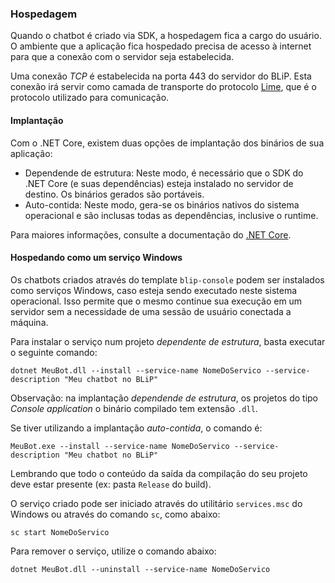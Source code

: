 ### Hospedagem

Quando o chatbot é criado via SDK, a hospedagem fica a cargo do usuário. O ambiente que a aplicação fica hospedado precisa de acesso à internet para que a conexão com o servidor seja estabelecida.

Uma conexão *TCP* é estabelecida na porta 443 do servidor do BLiP. Esta conexão irá servir como camada de transporte do protocolo [Lime](http://limeprotocol.org/), que é o protocolo utilizado para comunicação.

#### Implantação

Com o .NET Core, existem duas opções de implantação dos binários de sua aplicação:

- Dependende de estrutura: Neste modo, é necessário que o SDK do .NET Core (e suas dependências) esteja instalado no servidor de destino. Os binários gerados são portáveis.
- Auto-contida: Neste modo, gera-se os binários nativos do sistema operacional e são inclusas todas as dependências, inclusive o runtime. 

Para maiores informações, consulte a documentação do [.NET Core](https://docs.microsoft.com/pt-br/dotnet/core/deploying/).

#### Hospedando como um serviço Windows

Os chatbots criados através do template `blip-console` podem ser instalados como serviços Windows, caso esteja sendo executado neste sistema operacional. Isso permite que o mesmo continue sua execução em um servidor sem a necessidade de uma sessão de usuário conectada a máquina.

Para instalar o serviço num projeto *dependente de estrutura*, basta executar o seguinte comando:

```
dotnet MeuBot.dll --install --service-name NomeDoServico --service-description "Meu chatbot no BLiP"
```

Observação: na implantação *dependende de estrutura*, os projetos do tipo *Console application* o binário compilado tem extensão `.dll`. 

Se tiver utilizando a implantação *auto-contida*, o comando é:

```
MeuBot.exe --install --service-name NomeDoServico --service-description "Meu chatbot no BLiP"
```

Lembrando que todo o conteúdo da saída da compilação do seu projeto deve estar presente (ex: pasta `Release` do build). 

O serviço criado pode ser iniciado através do utilitário `services.msc` do Windows ou através do comando `sc`, como abaixo:
```
sc start NomeDoServico
```

Para remover o serviço, utilize o comando abaixo:
```
dotnet MeuBot.dll --uninstall --service-name NomeDoServico
```

